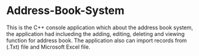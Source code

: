 # Address-Book-System

This is the C++ console application which about the address book system, the application had inclueding the adding, editing, deleting and viewing function for address book. The application also can import records from (.Txt) file and Microsoft Excel file.
